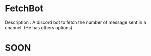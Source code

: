 # FetchBot

Description : A discord bot to fetch the number of message sent in a channel. (He has others options)


<h1>SOON<h1>
